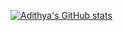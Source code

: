 [![Adithya's GitHub stats](https://github-readme-stats.vercel.app/api?username=Adi-31)](https://github.com/Adi-31/github-readme-stats)
